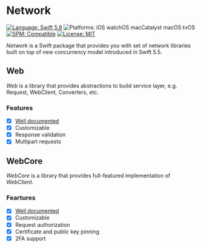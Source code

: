 # Network

[![Language: Swift 5.9](https://img.shields.io/badge/Language-Swift%205.9-F48041.svg?style=flat)](https://developer.apple.com/swift)
![Platforms: iOS watchOS macCatalyst macOS tvOS](https://img.shields.io/badge/Platforms-iOS%20watchOS%20macCatalyst%20macOS%20tvOS-blue.svg?style=flat)
[![SPM: Compatible](https://img.shields.io/badge/SPM-Compatible-4BC51D.svg?style=flat)](https://swift.org/package-manager/)
[![License: MIT](http://img.shields.io/badge/License-MIT-lightgray.svg?style=flat)](https://github.com/InstrumentBox/Network/blob/main/LICENSE)

*Network* is a Swift package that provides you with set of network libraries built on top of new 
concurrency model introduced in Swift 5.5.

## Web

*Web* is a library that provides abstractions to build service layer, e.g. Request, WebClient, 
Converters, etc.

### Features

- [x] [Well documented](https://instrument-box-network-web-docs.netlify.app/documentation/web/)
- [x] Customizable
- [x] Response validation
- [x] Multipart requests

## WebCore

*WebCore* is a library that provides full-featured implementation of *WebClient*.

### Feartures

- [x] [Well documented](https://instrument-box-network-web-core-docs.netlify.app/documentation/webcore/)
- [x] Customizable
- [x] Request authorization
- [x] Certificate and public key pinning
- [x] 2FA support
